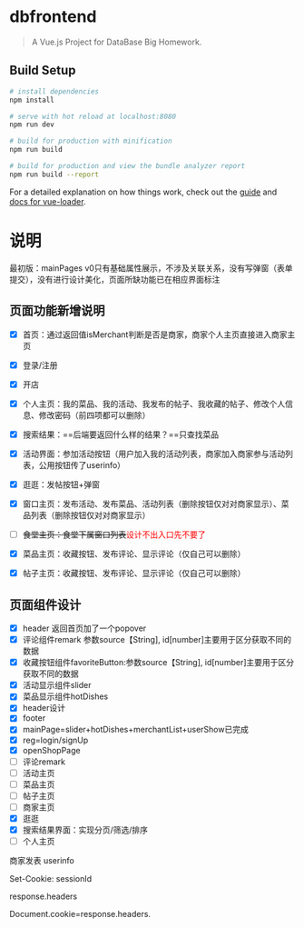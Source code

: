 # dbfrontend

> A Vue.js Project for DataBase Big Homework.

## Build Setup

``` bash
# install dependencies
npm install

# serve with hot reload at localhost:8080
npm run dev

# build for production with minification
npm run build

# build for production and view the bundle analyzer report
npm run build --report
```

For a detailed explanation on how things work, check out the [guide](http://vuejs-templates.github.io/webpack/) and [docs for vue-loader](http://vuejs.github.io/vue-loader).

# 说明

最初版：mainPages v0只有基础属性展示，不涉及关联关系，没有写弹窗（表单提交），没有进行设计美化，页面所缺功能已在相应界面标注

## 页面功能新增说明



- [x] 首页：通过返回值isMerchant判断是否是商家，商家个人主页直接进入商家主页

- [x] 登录/注册

- [x] 开店

- [x] 个人主页：我的菜品、我的活动、我发布的帖子、我收藏的帖子、修改个人信息、修改密码（前四项都可以删除）

- [x] 搜索结果：==后端要返回什么样的结果？==只查找菜品

- [x] 活动界面：参加活动按钮（用户加入我的活动列表，商家加入商家参与活动列表，公用按钮传了userinfo）

- [x] 逛逛：发帖按钮+弹窗

- [x] 窗口主页：发布活动、发布菜品、活动列表（删除按钮仅对对商家显示）、菜品列表（删除按钮仅对对商家显示）

- [ ] ~~食堂主页：食堂下属窗口列表~~<font color='red'>设计不出入口先不要了</font>

- [x] 菜品主页：收藏按钮、发布评论、显示评论（仅自己可以删除）

- [x] 帖子主页：收藏按钮、发布评论、显示评论（仅自己可以删除）

  

## 页面组件设计

- [x] header 返回首页加了一个popover
- [x] 评论组件remark 参数source【String], id[number]主要用于区分获取不同的数据
- [x] 收藏按钮组件favoriteButton:参数source【String], id[number]主要用于区分获取不同的数据
- [x] 活动显示组件slider
- [x] 菜品显示组件hotDishes
- [x] header设计
- [x] footer
- [x] mainPage=slider+hotDishes+merchantList+userShow已完成
- [x] reg=login/signUp
- [x] openShopPage
- [ ] 评论remark
- [ ] 活动主页
- [ ] 菜品主页
- [ ] 帖子主页
- [ ] 商家主页
- [x] 逛逛
- [x] 搜索结果界面：实现分页/筛选/排序
- [ ] 个人主页

商家发表 userinfo

Set-Cookie: sessionId

response.headers

Document.cookie=response.headers.
